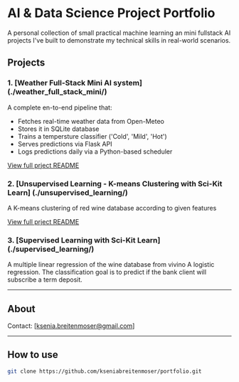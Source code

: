 # AI & Data Science Project Portfolio

A personal collection of small practical machine learning an mini fullstack AI projects I've built to demonstrate my technical skills in real-world scenarios.
## Projects
### 1. [Weather Full-Stack Mini AI system] (./weather_full_stack_mini/)
A complete en-to-end pipeline that:
- Fetches real-time weather data from Open-Meteo
- Stores it in SQLite database
- Trains a tempersture classifier ('Cold', 'Mild', 'Hot')
- Serves predictions via Flask API
- Logs predictions daily via a Python-based scheduler

[View full prject README](./weather_full_stack_mini/README.md)

### 2. [Unsupervised Learning - K-means Clustering with Sci-Kit Learn] (./unsupervised_learning/)
A K-means clustering of red wine database according to given features

[View full prject README](./unsupervised_learning/README.md)

### 3. [Supervised Learning with Sci-Kit Learn] (./supervised_learning/)
A multiple linear regression of the wine database from vivino
A logistic regression. The classification goal is to predict if the bank client will subscribe a term deposit.
___

## About
Contact: [ksenia.breitenmoser@gmail.com]

___

## How to use

```bash
git clone https://github.com/kseniabreitenmoser/portfolio.git


